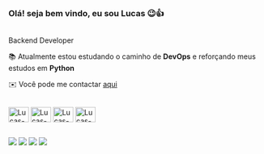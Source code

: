 ### Olá! seja bem vindo, eu sou Lucas 😉👍
##
Backend Developer

📚 Atualmente estou estudando o caminho de <strong>DevOps</strong> e reforçando meus estudos em <strong>Python</strong>

✉️ Você pode me contactar <a href="mailto:lucasrlouzasalles@gmail.com">aqui</a>

<div style="display: inline_block"></br>
  <img align="center" alt="Lucas-Python" height="30" width="40" src="https://cdn.jsdelivr.net/gh/devicons/devicon/icons/python/python-original.svg"/>
  <img align="center" alt="Lucas-Js" height="30" width="40" src="https://cdn.jsdelivr.net/gh/devicons/devicon/icons/javascript/javascript-original.svg"/>
  <img align="center" alt="Lucas-HTML" height="30" width="40" src="https://cdn.jsdelivr.net/gh/devicons/devicon/icons/html5/html5-original.svg"/>
  <img align="center" alt="Lucas-CSS" height="30" width="40" src="https://cdn.jsdelivr.net/gh/devicons/devicon/icons/css3/css3-original.svg"/>
</div>

##
<div>
  <a href="https://www.instagram.com/lucasrobins0n/" target="_blank"><img src="https://img.shields.io/badge/Instagram-E4405F?style=for-the-badge&logo=instagram&logoColor=white&color=black" target="_blank"></a>  
  <a href="https://t.me/lucassalles" target="_blank"><img src="https://img.shields.io/badge/Telegram-2CA5E0?style=for-the-badge&logo=telegram&logoColor=white&color=black" target="_blank"></a>
  <a href="mailto:lucasrlouzasalles@gmail.com" target="_blank"><img src="https://img.shields.io/badge/Gmail-D14836?style=for-the-badge&logo=gmail&logoColor=white&color=black" target="_blank"></a>
  <a href="https://www.linkedin.com/in/lucasrlsalles/" target="_blank"><img src="https://img.shields.io/badge/LinkedIn-0077B5?style=for-the-badge&logo=linkedin&logoColor=white&color=black" target="_blank"></a>
</div>
